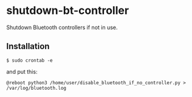# shutdown-bt-controller
Shutdown Bluetooth controllers if not in use.

## Installation

````
$ sudo crontab -e
```` 

and put this:

````
@reboot python3 /home/user/disable_bluetooth_if_no_controller.py > /var/log/bluetooth.log
````
